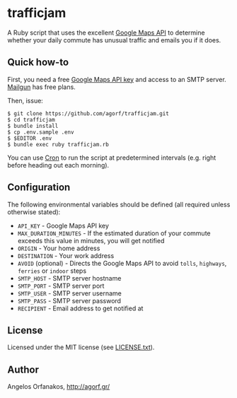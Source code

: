 # trafficjam

A Ruby script that uses the excellent [Google Maps API][] to determine whether
your daily commute has unusual traffic and emails you if it does.

[Google Maps API]: https://developers.google.com/maps/

## Quick how-to

First, you need a free [Google Maps API key][] and access to an SMTP server.
[Mailgun][] has free plans.

[Google Maps API key]: https://developers.google.com/maps/documentation/javascript/get-api-key#key
[Mailgun]: https://www.mailgun.com/

Then, issue:

    $ git clone https://github.com/agorf/trafficjam.git
    $ cd trafficjam
    $ bundle install
    $ cp .env.sample .env
    $ $EDITOR .env
    $ bundle exec ruby trafficjam.rb

You can use [Cron][] to run the script at predetermined intervals (e.g. right
before heading out each morning).

[Cron]: https://en.wikipedia.org/wiki/Cron

## Configuration

The following environmental variables should be defined (all required unless
otherwise stated):

* `API_KEY` - Google Maps API key
* `MAX_DURATION_MINUTES` - If the estimated duration of your commute exceeds
  this value in minutes, you will get notified
* `ORIGIN` - Your home address
* `DESTINATION` - Your work address
* `AVOID` (optional) - Directs the Google Maps API to avoid `tolls`, `highways`,
  `ferries` or `indoor` steps
* `SMTP_HOST` - SMTP server hostname
* `SMTP_PORT` - SMTP server port
* `SMTP_USER` - SMTP server username
* `SMTP_PASS` - SMTP server password
* `RECIPIENT` - Email address to get notified at

## License

Licensed under the MIT license (see [LICENSE.txt][]).

[LICENSE.txt]: https://github.com/agorf/trafficjam/blob/master/LICENSE.txt

## Author

Angelos Orfanakos, http://agorf.gr/
